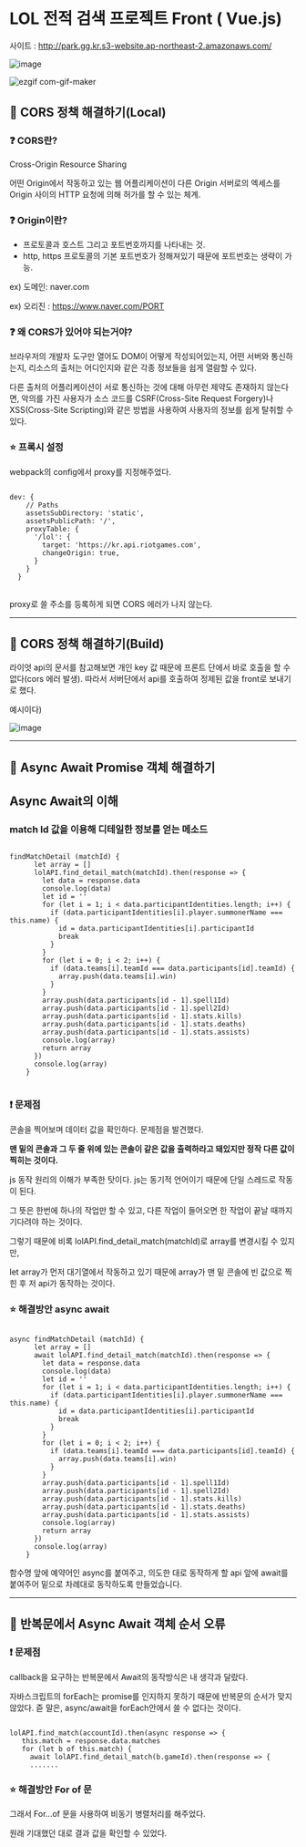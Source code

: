 # LOL 전적 검색 프로젝트 Front ( Vue.js)


사이트 : http://park.gg.kr.s3-website.ap-northeast-2.amazonaws.com/


![image](https://user-images.githubusercontent.com/66015002/128378408-ae5ca32f-17cc-4ac5-beb9-2e0f1e7aac0c.png)

![ezgif com-gif-maker](https://user-images.githubusercontent.com/66015002/127439899-15701de8-6fe4-4b9e-bb7c-c7712c76d2f8.gif)



## :imp: CORS 정책 해결하기(Local)

### :question: CORS란?

Cross-Origin Resource Sharing

어떤 Origin에서 작동하고 있는 웹 어플리케이션이 다른 Origin 서버로의 엑세스를 Origin 사이의 HTTP 요청에 의해 허가를 할 수 있는 체계.

### :question: Origin이란?

- 프로토콜과 호스트 그리고 포트번호까지를 나타내는 것.
- http, https 프로토콜의 기본 포트번호가 정해져있기 때문에 포트번호는 생략이 가능.

ex) 도메인: naver.com

ex) 오리진 : https://www.naver.com/PORT

### :question: 왜 CORS가 있어야 되는거야?

브라우저의 개발자 도구만 열어도 DOM이 어떻게 작성되어있는지, 어떤 서버와 통신하는지, 리소스의 출처는 어디인지와 같은 각종 정보들을 쉽게 열람할 수 있다.

다른 출처의 어플리케이션이 서로 통신하는 것에 대해 아무런 제약도 존재하지 않는다면, 악의를 가진 사용자가 소스 코드를 CSRF(Cross-Site Request Forgery)나 XSS(Cross-Site Scripting)와 같은 방법을 사용하여 사용자의 정보를 쉽게 탈취할 수 있다.

### :star: 프록시 설정

webpack의 config에서 proxy를 지정해주었다.

<pre>
<code>
dev: {
    // Paths
    assetsSubDirectory: 'static',
    assetsPublicPath: '/',
    proxyTable: {
      '/lol': {
        target: 'https://kr.api.riotgames.com',
        changeOrigin: true,
      }
    }
  }
</code>
</pre>

proxy로 쓸 주소를 등록하게 되면 CORS 에러가 나지 않는다.

<hr>

## :imp: CORS 정책 해결하기(Build)

라이엇 api의 문서를 참고해보면 개인 key 값 때문에 프론트 단에서 바로 호출을 할 수 없다(cors 에러 발생).
따라서 서버단에서 api를 호출하여 정제된 값을 front로 보내기로 했다.

예시이다)

![image](https://user-images.githubusercontent.com/66015002/127887303-1d328a42-34c3-4eb0-8224-584a76b46443.png)

<hr>

## :imp: Async Await Promise 객체 해결하기

## Async Await의 이해

### match Id 값을 이용해 디테일한 정보를 얻는 메소드
<pre><code>
findMatchDetail (matchId) {
      let array = []
      lolAPI.find_detail_match(matchId).then(response => {
        let data = response.data
        console.log(data)
        let id = ''
        for (let i = 1; i < data.participantIdentities.length; i++) {
          if (data.participantIdentities[i].player.summonerName === this.name) {
            id = data.participantIdentities[i].participantId
            break
          }
        }
        for (let i = 0; i < 2; i++) {
          if (data.teams[i].teamId === data.participants[id].teamId) {
            array.push(data.teams[i].win)
          }
        }
        array.push(data.participants[id - 1].spell1Id)
        array.push(data.participants[id - 1].spell2Id)
        array.push(data.participants[id - 1].stats.kills)
        array.push(data.participants[id - 1].stats.deaths)
        array.push(data.participants[id - 1].stats.assists)
        console.log(array)
        return array
      })
      console.log(array)
    }
    </code></pre>
 
 ### :exclamation: 문제점
 
 콘솔을 찍어보며 데이터 값을 확인하다. 문제점을 발견했다.
 
 <b>맨 밑의 콘솔과 그 두 줄 위에 있는 콘솔이 같은 값을 출력하라고 돼있지만 정작 다른 값이 찍히는 것이다.</b>
 
 js 동작 원리의 이해가 부족한 탓이다. js는 동기적 언어이기 때문에 단일 스레드로 작동이 된다.
 
 그 뜻은 한번에 하나의 작업만 할 수 있고, 다른 작업이 들어오면 한 작업이 끝날 때까지 기다려야 하는 것이다.
 
 그렇기 때문에 비록 lolAPI.find_detail_match(matchId)로 array를 변경시킬 수 있지만,
 
 let array가 먼저 대기열에서 작동하고 있기 때문에 array가 맨 밑 콘솔에 빈 값으로 찍힌 후 저 api가 동작하는 것이다.
 
 ### :star: 해결방안 async await
 
 <pre><code>
async findMatchDetail (matchId) {
      let array = []
      await lolAPI.find_detail_match(matchId).then(response => {
        let data = response.data
        console.log(data)
        let id = ''
        for (let i = 1; i < data.participantIdentities.length; i++) {
          if (data.participantIdentities[i].player.summonerName === this.name) {
            id = data.participantIdentities[i].participantId
            break
          }
        }
        for (let i = 0; i < 2; i++) {
          if (data.teams[i].teamId === data.participants[id].teamId) {
            array.push(data.teams[i].win)
          }
        }
        array.push(data.participants[id - 1].spell1Id)
        array.push(data.participants[id - 1].spell2Id)
        array.push(data.participants[id - 1].stats.kills)
        array.push(data.participants[id - 1].stats.deaths)
        array.push(data.participants[id - 1].stats.assists)
        console.log(array)
        return array
      })
      console.log(array)
    }
</code></pre>

함수명 앞에 예약어인 async를 붙여주고, 의도한 대로 동작하게 할 api 앞에 await를 붙여주어 밑으로 차례대로 동작하도록 만들었습니다.

<hr>

## :imp: 반복문에서 Async Await 객체 순서 오류

 ### :exclamation: 문제점
 
callback을 요구하는 반복문에서 Await의 동작방식은 내 생각과 달랐다.

자바스크립트의 forEach는 promise를 인지하지 못하기 때문에 반복문의 순서가 맞지 않았다. 즏 말은, async/await을 forEach안에서 쓸 수 없다는 것이다.


<pre><code>
lolAPI.find_match(accountId).then(async response => {
   this.match = response.data.matches
   for (let b of this.match) {
     await lolAPI.find_detail_match(b.gameId).then(response => {
     .......
</code></pre>

 ### :star: 해결방안 For of 문

그래서 For...of 문을 사용하여 비동기 병렬처리를 해주었다.

원래 기대했던 대로 결과 값을 확인할 수 있었다.

